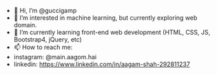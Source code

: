- 👋 Hi, I’m @guccigamp
- 👀 I’m interested in machine learning, but currently exploring web domain.
- 🌱 I’m currently learning front-end web development (HTML, CSS, JS, Bootstrap4, jQuery, etc)
- 📫 How to reach me:
- instagram: @main.aagom.hai
- linkedin: https://www.linkedin.com/in/aagam-shah-292811237
